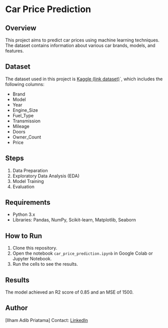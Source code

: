 # Car Price Prediction

## Overview
This project aims to predict car prices using machine learning techniques. The dataset contains information about various car brands, models, and features.

## Dataset
The dataset used in this project is [Kaggle (link dataset)](https://www.kaggle.com/datasets/asinow/car-price-dataset)`, which includes the following columns:
- Brand
- Model
- Year
- Engine_Size
- Fuel_Type
- Transmission
- Mileage
- Doors
- Owner_Count
- Price

## Steps
1. Data Preparation
2. Exploratory Data Analysis (EDA)
3. Model Training
4. Evaluation

## Requirements
- Python 3.x
- Libraries: Pandas, NumPy, Scikit-learn, Matplotlib, Seaborn

## How to Run
1. Clone this repository.
2. Open the notebook `car_price_prediction.ipynb` in Google Colab or Jupyter Notebook.
3. Run the cells to see the results.

## Results
The model achieved an R2 score of 0.85 and an MSE of 1500.

## Author
[Ilham Adib Priatama]
Contact: [LinkedIn](http://linkedin.com/in/ilhamadibpriatama)
